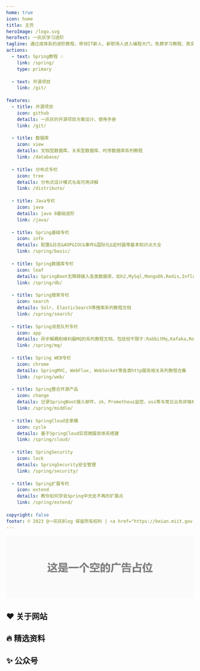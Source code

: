 ```yaml
---
home: true
icon: home
title: 主页
heroImage: /logo.svg
heroText: 一灰灰学习进阶
tagline: 通过成体系的进阶教程，带领IT新人、新职场人进入编程大门，免费学习教程、真实业务场景演练、线上问题排查定位、为每个致力于在编程界大展身手的小伙伴助力
actions:
  - text: Spring教程 💡
    link: /spring/
    type: primary

  - text: 开源项目
    link: /git/

features:
  - title: 开源项目
    icon: github
    details: 一灰灰的开源项目方案设计、使用手册
    link: /git/

  - title: 数据库
    icon: view
    details: 文档型数据库、关系型数据库、时序数据库系列教程
    link: /database/

  - title: 分布式专栏
    icon: tree
    details: 分布式设计模式与高可用详解
    link: /distribute/

  - title: Java专栏
    icon: java
    details: java 0基础进阶
    link: /java/

  - title: Spring基础专栏
    icon: info
    details: 配置&日志&AOP&IOC&事件&国际化&定时器等基本知识点大全
    link: /spring/basic/

  - title: Spring数据库专栏
    icon: leaf
    details: SpringBoot无障碍接入各类数据库，如h2,MySql,MongoDb,Redis,InfluxDB等
    link: /spring/db/

  - title: Spring搜索专栏
    icon: search
    details: Solr, ElasticSearch等搜索系列教程文档
    link: /spring/search/

  - title: Spring消息队列专栏
    icon: app
    details: 异步解耦削峰利器MQ的系列教程文档，包括但不限于:RabbitMq,Kafaka,RocketMQ等消息队列的使用及进阶博文
    link: /spring/mq/

  - title: Spring WEB专栏
    icon: chrome
    details: SpringMVC, WebFlux, WebSocket等各类http服务相关系列教程合集
    link: /spring/web/

  - title: Spring整合开源产品
    icon: change
    details: 记录SpringBoot接入邮件、zk、Prometheus监控、oss等与常见业务非强相关的系列教程
    link: /spring/middle/

  - title: SpringCloud全家桶
    icon: cycle
    details: 基于SpringCloud实现微服务体系搭建
    link: /spring/cloud/

  - title: SpringSecurity
    icon: lock
    details: SpringSecurity安全管理
    link: /spring/security/

  - title: Spring扩展专栏
    icon: extend
    details: 教你如何学会Spring中无处不再的扩展点
    link: /spring/extend/

copyright: false
footer: © 2023 @一灰灰Blog 保留所有权利 | <a href="https://beian.miit.gov.cn/" target="_blank"> 鄂ICP备18017282号</a> | 主题 @vuepress-theme-hope 
---
```


<div align="center">
     <p>
        <a href="/">
            <img src="/imgs/site/ads.png" style="margin: 0 auto; width: 850px;" />
        </a>
    </p>
</div>

## ❤️ 关于网站

## 🔥 精选资料

## ✨ 公众号

